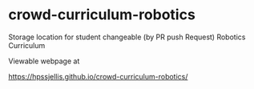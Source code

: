 # crowd-curriculum-robotics
Storage location for student changeable (by PR push Request) Robotics Curriculum

Viewable webpage at 

https://hpssjellis.github.io/crowd-curriculum-robotics/



